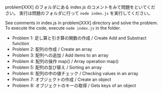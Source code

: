 problem[XXX] のフォルダにある index.js のコメントをみて問題をといてください。
実行は問題のフォルダに行って ```node index.js``` を実行してください。


See comments in index.js in problem[XXX] directory and solve the problem.
To execute the code, execute ```node index.js``` in the folder.

 - Problem 1: 足し算と引き算の関数の作成 / Create Add and Substract function
 - Problem 2: 配列の作成 / Create an array
 - Problem 3: 配列への追加 / Add items to an array
 - Problem 4: 配列の操作 map() / Array operation map()
 - Problem 5: 配列の並び替え / Sorting an array
 - Problem 6: 配列の中の値チェック / Checking values in an array
 - Problem 7: オブジェクトの作成 / Create an object
 - Problem 8: オブジェクトのキーの取得 / Gets keys of an object
